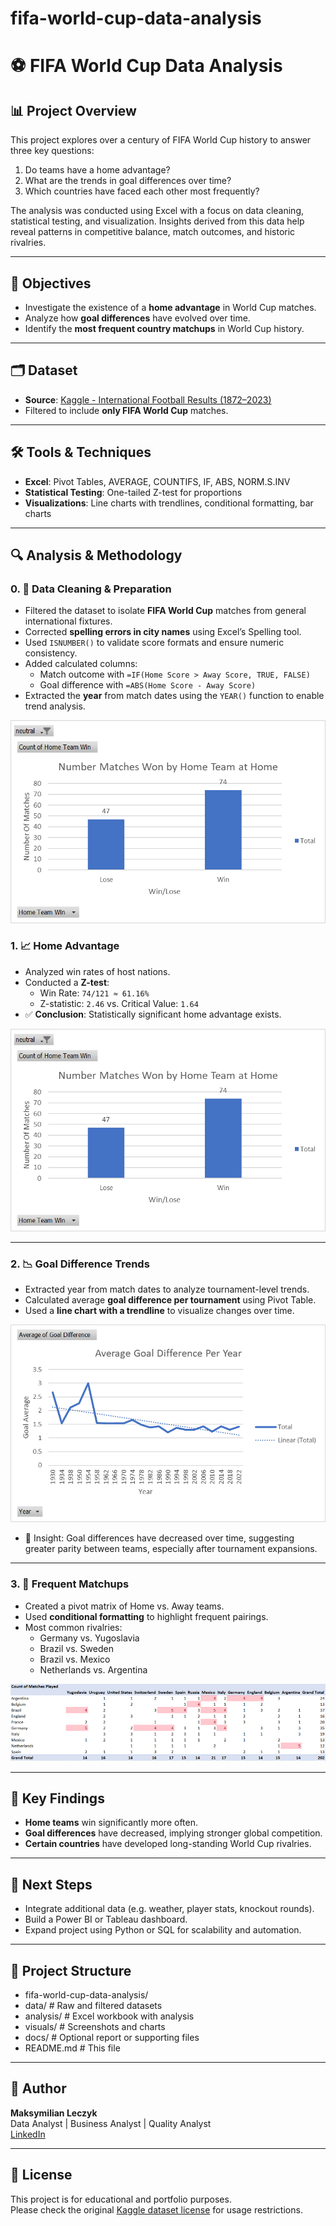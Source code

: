# fifa-world-cup-data-analysis

# ⚽ FIFA World Cup Data Analysis

## 📊 Project Overview

This project explores over a century of FIFA World Cup history to answer three key questions:

1. Do teams have a home advantage?
2. What are the trends in goal differences over time?
3. Which countries have faced each other most frequently?

The analysis was conducted using Excel with a focus on data cleaning, statistical testing, and visualization. Insights derived from this data help reveal patterns in competitive balance, match outcomes, and historic rivalries.

---

## 🎯 Objectives

- Investigate the existence of a **home advantage** in World Cup matches.
- Analyze how **goal differences** have evolved over time.
- Identify the **most frequent country matchups** in World Cup history.

---

## 🗂 Dataset

- **Source**: [Kaggle - International Football Results (1872–2023)](https://www.kaggle.com/datasets/aissaouihamda/international-football-matches-1872-present)
- Filtered to include **only FIFA World Cup** matches.

---

## 🛠 Tools & Techniques

- **Excel**: Pivot Tables, AVERAGE, COUNTIFS, IF, ABS, NORM.S.INV
- **Statistical Testing**: One-tailed Z-test for proportions
- **Visualizations**: Line charts with trendlines, conditional formatting, bar charts

---

## 🔍 Analysis & Methodology

### 0. 🧹 Data Cleaning & Preparation

- Filtered the dataset to isolate **FIFA World Cup** matches from general international fixtures.
- Corrected **spelling errors in city names** using Excel’s Spelling tool.
- Used `ISNUMBER()` to validate score formats and ensure numeric consistency.
- Added calculated columns:
  - Match outcome with `=IF(Home Score > Away Score, TRUE, FALSE)`
  - Goal difference with `=ABS(Home Score - Away Score)`
- Extracted the **year** from match dates using the `YEAR()` function to enable trend analysis.

![Home Advantage Bar Chart](fifa-world-cup-data-analysis/visuals/home_advantage_bar_chart.png)

### 1. 📈 Home Advantage

- Analyzed win rates of host nations.
- Conducted a **Z-test**:
  - Win Rate: `74/121 ≈ 61.16%`
  - Z-statistic: `2.46` vs. Critical Value: `1.64`
- ✅ **Conclusion**: Statistically significant home advantage exists.

![Home Advantage Bar Chart](fifa-world-cup-data-analysis/visuals/home_advantage_bar_chart.png)

---

### 2. 📉 Goal Difference Trends

- Extracted year from match dates to analyze tournament-level trends.
- Calculated average **goal difference per tournament** using Pivot Table.
- Used a **line chart with a trendline** to visualize changes over time.

![Goal Difference Line Chart](fifa-world-cup-data-analysis/visuals/goal_diff_trendline.png)

- 🧠 Insight: Goal differences have decreased over time, suggesting greater parity between teams, especially after tournament expansions.

---

### 3. 🤝 Frequent Matchups

- Created a pivot matrix of Home vs. Away teams.
- Used **conditional formatting** to highlight frequent pairings.
- Most common rivalries:
  - Germany vs. Yugoslavia
  - Brazil vs. Sweden
  - Brazil vs. Mexico
  - Netherlands vs. Argentina

![Matchup Pivot Table](fifa-world-cup-data-analysis/visuals/matchups_pivot_table.png)

---

## 📌 Key Findings

- **Home teams** win significantly more often.
- **Goal differences** have decreased, implying stronger global competition.
- **Certain countries** have developed long-standing World Cup rivalries.

---

## 🚀 Next Steps

- Integrate additional data (e.g. weather, player stats, knockout rounds).
- Build a Power BI or Tableau dashboard.
- Expand project using Python or SQL for scalability and automation.

---

## 📁 Project Structure

- fifa-world-cup-data-analysis/
- data/ # Raw and filtered datasets
- analysis/ # Excel workbook with analysis
- visuals/ # Screenshots and charts
- docs/ # Optional report or supporting files
- README.md # This file


---

## 👤 Author

**Maksymilian Leczyk**  
Data Analyst | Business Analyst | Quality Analyst  
[LinkedIn](https://www.linkedin.com/in/maksymilian-leczyk/)  

---

## 📄 License

This project is for educational and portfolio purposes.  
Please check the original [Kaggle dataset license](https://www.kaggle.com/datasets/aissaouihamda/international-football-matches-1872-present) for usage restrictions.
